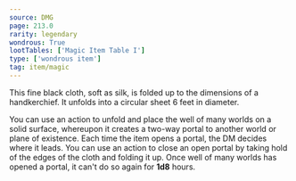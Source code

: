 ```yaml
---
source: DMG
page: 213.0
rarity: legendary
wondrous: True
lootTables: ['Magic Item Table I']
type: ['wondrous item']
tag: item/magic
---
```


This fine black cloth, soft as silk, is folded up to the dimensions of a handkerchief. It unfolds into a circular sheet 6 feet in diameter.

You can use an action to unfold and place the well of many worlds on a solid surface, whereupon it creates a two-way portal to another world or plane of existence. Each time the item opens a portal, the DM decides where it leads. You can use an action to close an open portal by taking hold of the edges of the cloth and folding it up. Once well of many worlds has opened a portal, it can't do so again for **1d8** hours.


